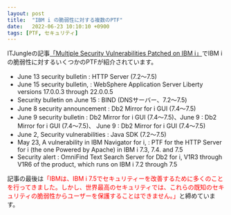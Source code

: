 ```yaml
---
layout: post
title:  "IBM i の脆弱性に対する複数のPTF"
date:   2022-06-23 10:10:10 +0900
tags: [PTF, セキュリティ]
---
```

ITJungleの記事[「Multiple Security Vulnerabilities Patched on IBM i」](https://www.itjungle.com/2022/06/22/multiple-security-vulnerabilities-patched-on-ibm-i/)でIBM i の脆弱性に対するいくつかのPTFが紹介されています。

* June 13 security bulletin  : HTTP Server (7.2～7.5)
* June 15 security bulletin, : WebSphere Application Server Liberty versions 17.0.0.3 through 22.0.0.5
* Security bulletin on June 15  : BIND (DNSサーバー、7.2～7.5)
* June 8 security announcement  : Db2 Mirror for i GUI  (7.4～7.5)
* June 9 security bulletin : Db2 Mirror for i GUI  (7.4～7.5)、June 9  :  Db2 Mirror for i GUI  (7.4～7.5)、 June 9  :  Db2 Mirror for i GUI  (7.4～7.5)
* June 2, Security vulnerabilities : Java SDK (7.2～7.5)
* May 23, A vulnerability in IBM Navigator for i, : PTF for the HTTP Server for i (the one Powered by Apache) in IBM i 7.3, 7.4. and 7.5
* Security alert : OmniFind Text Search Server for Db2 for i, V1R3 through V1R6 of the product, which runs on IBM i 7.2 through 7.5

記事の最後は<span style="color: red">「IBMは、IBM i 7.5でセキュリティーを改善するために多くのことを行ってきました。しかし、世界最高のセキュリティでは、これらの既知のセキュリティの脆弱性からユーザーを保護することはできません。」</span>と締めています。
